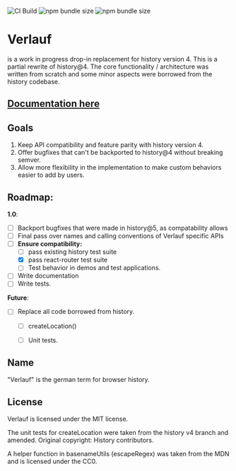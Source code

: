 ![CI Build](https://github.com/StringEpsilon/verlauf/workflows/CI%20Build/badge.svg)
![npm bundle size](https://img.shields.io/bundlephobia/min/verlauf)
![npm bundle size](https://img.shields.io/bundlephobia/minzip/verlauf)

# Verlauf

is a work in progress drop-in replacement for history version 4. This is a partial rewrite of history@4. The core functionality / architecture was written from scratch and some minor aspects were borrowed from the history codebase.

## [Documentation here](./docs/index.md)

## Goals

1. Keep API compatibility and feature parity with history version 4.
2. Offer bugfixes that can't be backported to history@4 without breaking semver.
3. Allow more flexibility in the implementation to make custom behaviors easier to add by users.

## Roadmap:

**1.0**:

* [ ] Backport bugfixes that were made in history@5, as compatability allows
* [ ] Final pass over names and calling conventions of Verlauf specific APIs
* [ ] **Ensure compatibility:**
    * [ ] pass existing history test suite
    * [x] pass react-router test suite
    * [ ] Test behavior in demos and test applications.
* [ ] Write documentation
* [ ] Write tests.

**Future**: 

* [ ] Replace all code borrowed from history.
    * [ ] createLocation()
    * [ ] Unit tests.


## Name

"Verlauf" is the german term for browser history.

## License

Verlauf is licensed under the MIT license.

The unit tests for createLocation were taken from the history v4 branch and amended. Original copyright: History contributors.

A helper function in basenameUtils (escapeRegex) was taken from the MDN and is licensed under the CC0.

